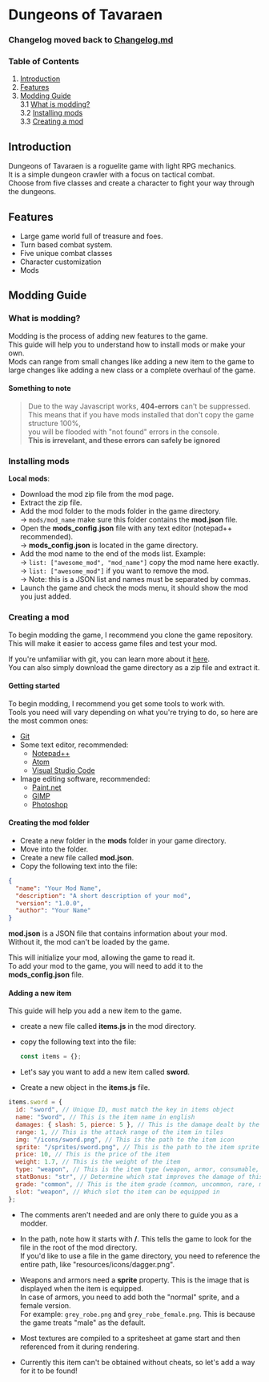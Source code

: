 # Dungeons of Tavaraen

### Changelog moved back to [Changelog.md](https://github.com/WelehoBRUDER/Dungeons-of-Tavaraen/blob/main/Changelog.md)

### Table of Contents

1. [Introduction](#introduction)
2. [Features](#features)
3. [Modding Guide](#modding-guide)<br>
   3.1 [What is modding?](#what-is-modding)<br>
   3.2 [Installing mods](#installing-mods)<br>
   3.3 [Creating a mod](#creating-a-mod)

## Introduction

Dungeons of Tavaraen is a roguelite game with light RPG mechanics.<br>
It is a simple dungeon crawler with a focus on tactical combat.<br>
Choose from five classes and create a character to fight your way through the dungeons.<br>

## Features

- Large game world full of treasure and foes.
- Turn based combat system.
- Five unique combat classes
- Character customization
- Mods

## Modding Guide

### What is modding?

Modding is the process of adding new features to the game.<br>
This guide will help you to understand how to install mods or make your own.<br>
Mods can range from small changes like adding a new item to the game to large changes like adding a new class or a complete overhaul of the game.<br>

#### Something to note

> Due to the way Javascript works, **404-errors** can't be suppressed.<br>
> This means that if you have mods installed that don't copy the game structure 100%,<br> you will be flooded with "not found" errors in the console.<br> **This is irrevelant, and these errors can safely be ignored**

### Installing mods

**Local mods**:

- Download the mod zip file from the mod page.
- Extract the zip file.
- Add the mod folder to the mods folder in the game directory.<br>
  -> `mods/mod_name` make sure this folder contains the **mod.json** file.
- Open the **mods_config.json** file with any text editor (notepad++ recommended).<br>
  -> **mods_config.json** is located in the game directory.
- Add the mod name to the end of the mods list. Example:<br>
  -> `list: ["awesome_mod", "mod_name"]` copy the mod name here exactly.<br>
  -> `list: ["awesome_mod"]` if you want to remove the mod.<br>
  -> Note: this is a JSON list and names must be separated by commas.
- Launch the game and check the mods menu, it should show the mod you just added.

### Creating a mod

To begin modding the game, I recommend you clone the game repository.<br>
This will make it easier to access game files and test your mod.<br>

If you're unfamiliar with git, you can learn more about it [here](https://git-scm.com/book/en/v2/Getting-Started-Installing-Git).<br>
You can also simply download the game directory as a zip file and extract it.<br>

#### Getting started

To begin modding, I recommend you get some tools to work with.<br>
Tools you need will vary depending on what you're trying to do, so here are the most common ones:<br>

- [Git](https://git-scm.com/book/en/v2/Getting-Started-Installing-Git)<br>
- Some text editor, recommended:<br>
  - [Notepad++](https://notepad-plus-plus.org/download/)<br>
  - [Atom](https://atom.io/)<br>
  - [Visual Studio Code](https://code.visualstudio.com/)<br>
- Image editing software, recommended:<br>
  - [Paint.net](https://www.getpaint.net/)<br>
  - [GIMP](https://www.gimp.org/)<br>
  - [Photoshop](https://www.adobe.com/products/photoshop.html)<br>

#### Creating the mod folder

- Create a new folder in the **mods** folder in your game directory.
- Move into the folder.
- Create a new file called **mod.json**.
- Copy the following text into the file:

```json
{
  "name": "Your Mod Name",
  "description": "A short description of your mod",
  "version": "1.0.0",
  "author": "Your Name"
}
```

**mod.json** is a JSON file that contains information about your mod.<br>
Without it, the mod can't be loaded by the game.

This will initialize your mod, allowing the game to read it.<br>
To add your mod to the game, you will need to add it to the **mods_config.json** file.

#### Adding a new item

This guide will help you add a new item to the game.<br>

- create a new file called **items.js** in the mod directory.
- copy the following text into the file:

  ```js
  const items = {};
  ```

- Let's say you want to add a new item called **sword**.
- Create a new object in the **items.js** file.

```js
items.sword = {
  id: "sword", // Unique ID, must match the key in items object
  name: "Sword", // This is the item name in english
  damages: { slash: 5, pierce: 5 }, // This is the damage dealt by the item
  range: 1, // This is the attack range of the item in tiles
  img: "/icons/sword.png", // This is the path to the item icon
  sprite: "/sprites/sword.png", // This is the path to the item sprite
  price: 10, // This is the price of the item
  weight: 1.7, // This is the weight of the item
  type: "weapon", // This is the item type (weapon, armor, consumable, artifact)
  statBonus: "str", // Determine which stat improves the damage of this weapon
  grade: "common", // This is the item grade (common, uncommon, rare, mythical, legendary)
  slot: "weapon", // Which slot the item can be equipped in
};
```

- The comments aren't needed and are only there to guide you as a modder.
- In the path, note how it starts with **/**. This tells the game to look for the file in the root of the mod directory.<br> If you'd like to use a file in the game directory, you need to reference the entire path, like "resources/icons/dagger.png".

- Weapons and armors need a **sprite** property. This is the image that is displayed when the item is equipped.<br>
  In case of armors, you need to add both the "normal" sprite, and a female version.<br>
  For example: `grey_robe.png` and `grey_robe_female.png`. This is because the game treats "male" as the default.

- Most textures are compiled to a spritesheet at game start and then referenced from it during rendering.

- Currently this item can't be obtained without cheats, so let's add a way for it to be found!
